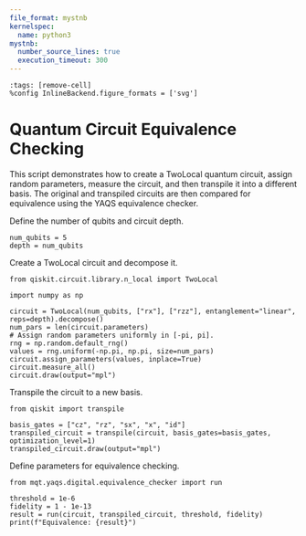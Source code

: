 ```yaml
---
file_format: mystnb
kernelspec:
  name: python3
mystnb:
  number_source_lines: true
  execution_timeout: 300
---
```


```{code-cell} ipython3
:tags: [remove-cell]
%config InlineBackend.figure_formats = ['svg']
```

# Quantum Circuit Equivalence Checking

This script demonstrates how to create a TwoLocal quantum circuit, assign random parameters,
measure the circuit, and then transpile it into a different basis. The original and transpiled
circuits are then compared for equivalence using the YAQS equivalence checker.

Define the number of qubits and circuit depth.

```{code-cell} ipython3
num_qubits = 5
depth = num_qubits
```

Create a TwoLocal circuit and decompose it.

```{code-cell} ipython3
from qiskit.circuit.library.n_local import TwoLocal

import numpy as np

circuit = TwoLocal(num_qubits, ["rx"], ["rzz"], entanglement="linear", reps=depth).decompose()
num_pars = len(circuit.parameters)
# Assign random parameters uniformly in [-pi, pi].
rng = np.random.default_rng()
values = rng.uniform(-np.pi, np.pi, size=num_pars)
circuit.assign_parameters(values, inplace=True)
circuit.measure_all()
circuit.draw(output="mpl")
```

Transpile the circuit to a new basis.

```{code-cell} ipython3
from qiskit import transpile

basis_gates = ["cz", "rz", "sx", "x", "id"]
transpiled_circuit = transpile(circuit, basis_gates=basis_gates, optimization_level=1)
transpiled_circuit.draw(output="mpl")
```

Define parameters for equivalence checking.

```{code-cell} ipython3
from mqt.yaqs.digital.equivalence_checker import run

threshold = 1e-6
fidelity = 1 - 1e-13
result = run(circuit, transpiled_circuit, threshold, fidelity)
print(f"Equivalence: {result}")
```

